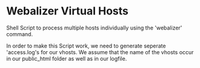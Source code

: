 # Webalizer Virtual Hosts

Shell Script to process multiple hosts individually using the 'webalizer' command.

In order to make this Script work, we need to generate seperate 'access.log's for our vhosts. We assume that the name of the vhosts occur in our public_html folder as well as in our logfile.
